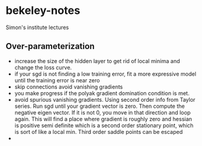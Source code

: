 # bekeley-notes
Simon's institute lectures


## Over-parameterization

- increase the size of the hidden layer to get rid of local minima and change the loss curve.
- if your sgd is not finding a low training error, fit a more expressive model until the training error is near zero
- skip connections avoid vanishing gradients
- you make progress if the polyak gradient domination condition is met.
- avoid spurious vanishing gradients. Using second order info from Taylor series. Run sgd until your gradient vector is zero. Then compute the negative eigen vector. If it is not 0, you move in that direction and loop again. This will find a place where gradient is roughly zero and hessian is positive semi definite which is a second order stationary point, which is sort of like a local min. Third order saddle points can be escaped
-
